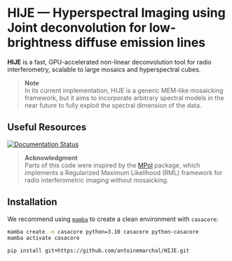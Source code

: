 # HIJE — Hyperspectral Imaging using Joint deconvolution for low-brightness diffuse emission lines

**HIJE** is a fast, GPU-accelerated non-linear deconvolution tool for radio interferometry, scalable to large mosaics and hyperspectral cubes.

> **Note**  
> In its current implementation, HIJE is a generic MEM-like mosaicking framework, but it aims to incorporate arbitrary spectral models in the near future to fully exploit the spectral dimension of the data.

## Useful Resources

[![Documentation Status](https://readthedocs.org/projects/hije/badge/?version=latest)](https://hije.readthedocs.io/en/latest/)

> **Acknowledgment**  
> Parts of this code were inspired by the [MPol](https://github.com/MPoL-dev/MPoL) package, which implements a Regularized Maximum Likelihood (RML) framework for radio interferometric imaging without mosaicking.

## Installation

We recommend using [`mamba`](https://mamba.readthedocs.io) to create a clean environment with `casacore`:

```bash
mamba create -n casacore python=3.10 casacore python-casacore
mamba activate casacore
```
```bash
pip install git+https://github.com/antoinemarchal/HIJE.git
```
